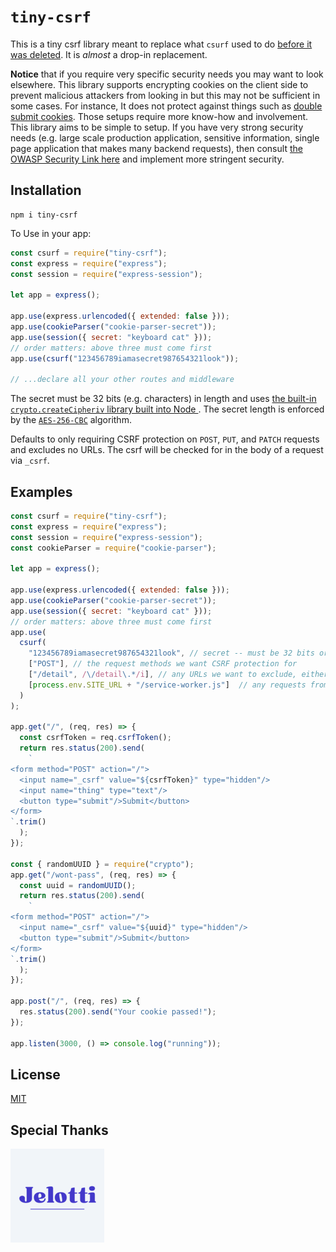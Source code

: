 # `tiny-csrf` 

This is a tiny csrf library meant to replace what `csurf` used to do
[before it was deleted](https://github.com/expressjs/csurf). It is
_almost_ a drop-in replacement.  

**Notice** that if you require very specific security needs you may
want to look elsewhere. This library supports encrypting cookies on
the client side to prevent malicious attackers from looking in but
this may not be sufficient in some cases. For instance, It
does not protect against things such as [double submit 
cookies](https://cheatsheetseries.owasp.org/cheatsheets/Cross-Site_Request_Forgery_Prevention_Cheat_Sheet.html#double-submit-cookie). Those 
setups require more know-how and involvement. This library aims to
be simple to setup. If you have very strong security needs (e.g. large
scale production application, sensitive information, single page
application that makes many backend requests), then consult [the OWASP
Security Link
here](https://cheatsheetseries.owasp.org/cheatsheets/Cross-Site_Request_Forgery_Prevention_Cheat_Sheet.html)
and implement more stringent security. 



## Installation

```
npm i tiny-csrf
```

To Use in your app:

```javascript
const csurf = require("tiny-csrf");
const express = require("express");
const session = require("express-session");

let app = express();

app.use(express.urlencoded({ extended: false })); 
app.use(cookieParser("cookie-parser-secret"));
app.use(session({ secret: "keyboard cat" }));
// order matters: above three must come first
app.use(csurf("123456789iamasecret987654321look"));

// ...declare all your other routes and middleware
```

The secret must be 32 bits (e.g. characters) in length and uses 
[the built-in `crypto.createCipheriv` library built into Node
](https://nodejs.org/api/crypto.html#cryptocreatecipherivalgorithm-key-iv-options). The
secret length is enforced by the
[`AES-256-CBC`](https://en.wikipedia.org/wiki/Advanced_Encryption_Standard)
algorithm. 

Defaults to only requiring CSRF protection on `POST`, `PUT`, and `PATCH` requests and
excludes no URLs. The csrf will be checked for in the body of a
request via `_csrf`. 


## Examples

```javascript
const csurf = require("tiny-csrf");
const express = require("express");
const session = require("express-session");
const cookieParser = require("cookie-parser");

let app = express();

app.use(express.urlencoded({ extended: false })); 
app.use(cookieParser("cookie-parser-secret"));
app.use(session({ secret: "keyboard cat" }));
// order matters: above three must come first
app.use(
  csurf(
    "123456789iamasecret987654321look", // secret -- must be 32 bits or chars in length
    ["POST"], // the request methods we want CSRF protection for
    ["/detail", /\/detail\.*/i], // any URLs we want to exclude, either as strings or regexp
    [process.env.SITE_URL + "/service-worker.js"]  // any requests from here will not see the token and will not generate a new one
  )
);

app.get("/", (req, res) => {
  const csrfToken = req.csrfToken();
  return res.status(200).send(
    `
<form method="POST" action="/">
  <input name="_csrf" value="${csrfToken}" type="hidden"/>
  <input name="thing" type="text"/>
  <button type="submit"/>Submit</button>
</form>
`.trim()
  );
});

const { randomUUID } = require("crypto");
app.get("/wont-pass", (req, res) => {
  const uuid = randomUUID();
  return res.status(200).send(
    `
<form method="POST" action="/">
  <input name="_csrf" value="${uuid}" type="hidden"/>
  <button type="submit"/>Submit</button>
</form>
`.trim()
  );
});

app.post("/", (req, res) => {
  res.status(200).send("Your cookie passed!");
});

app.listen(3000, () => console.log("running"));
```


## License

[MIT](https://mit-license.org/)


## Special Thanks

[![Jelotti](/img/jelotti-logo.png "Jelotti Logo")](http://jelotti.com)

